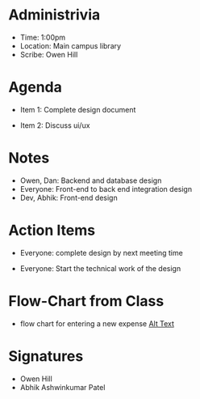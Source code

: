 # Administrivia

- Time: 1:00pm
- Location: Main campus library
- Scribe: Owen Hill

# Agenda
- Item 1: Complete design document

- Item 2: Discuss ui/ux

# Notes
- Owen, Dan: Backend and database design
- Everyone: Front-end to back end integration design
- Dev, Abhik: Front-end design

# Action Items
- Everyone: complete design by next meeting time

- Everyone: Start the technical work of the design

# Flow-Chart from Class
- flow chart for entering a new expense
[Alt Text](./Process_Flow_Chart.png)

# Signatures

- Owen Hill
- Abhik Ashwinkumar Patel

